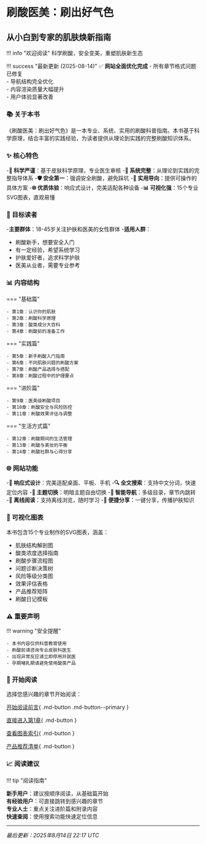 # 刷酸医美：刷出好气色

## 从小白到专家的肌肤焕新指南

!!! info "欢迎阅读"
    科学刷酸，安全变美，重塑肌肤新生态

!!! success "最新更新 (2025-08-14)"
    ✅ **网站全面优化完成**
    - 所有章节格式问题已修复  
    - 导航结构完全优化  
    - 内容渲染质量大幅提升  
    - 用户体验显著改善

### 📚 关于本书

《刷酸医美：刷出好气色》是一本专业、系统、实用的刷酸科普指南。本书基于科学原理，结合丰富的实践经验，为读者提供从理论到实践的完整刷酸知识体系。

### ✨ 核心特色

-**🔬 科学严谨**：基于皮肤科学原理，专业医生审核
-**📖 系统完整**：从理论到实践的完整指导体系
-**🛡️ 安全第一**：强调安全刷酸，避免踩坑
-**🎯 实用导向**：提供可操作的具体方案
-**🌐 优质体验**：响应式设计，完美适配各种设备
-**📊 可视化强**：15个专业SVG图表，直观易懂

### 🎯 目标读者

-**主要群体**：18-45岁关注护肤和医美的女性群体
-**适用人群**：
  - 刷酸新手，想要安全入门
  - 有一定经验，希望系统学习
  - 护肤爱好者，追求科学护肤
  - 医美从业者，需要专业参考

### 📊 内容结构

=== "基础篇"

    - 第1章：认识你的肌肤
    - 第2章：刷酸科学原理
    - 第3章：酸类成分大百科
    - 第4章：刷酸前的准备工作

=== "实践篇"

    - 第5章：新手刷酸入门指南
    - 第6章：不同肌肤问题的刷酸方案
    - 第7章：刷酸产品选择与搭配
    - 第8章：刷酸过程中的护理要点

=== "进阶篇"

    - 第9章：医美级刷酸项目
    - 第10章：刷酸安全与风险防控
    - 第11章：刷酸效果评估与调整

=== "生活方式篇"

    - 第12章：刷酸期间的生活管理
    - 第13章：刷酸与美妆的平衡
    - 第14章：刷酸社群与心得分享

### 🌐 网站功能

-**📱 响应式设计**：完美适配桌面、平板、手机
-**🔍 全文搜索**：支持中文分词，快速定位内容
-**🎨 主题切换**：明暗主题自由切换
-**📑 智能导航**：多级目录，章节内跳转
-**💾 离线阅读**：支持离线浏览，随时学习
-**🔗 便捷分享**：一键分享，传播护肤知识

### 🎨 可视化图表

本书包含15个专业制作的SVG图表，涵盖：

- 肌肤结构解剖图
- 酸类浓度选择指南
- 刷酸步骤流程图
- 问题诊断决策树
- 风险等级分类图
- 效果评估表格
- 产品推荐矩阵
- 刷酸日记模板

### ⚠️ 重要声明

!!! warning "安全提醒"

    - 本书内容仅供科普教育使用
    - 刷酸前请咨询专业皮肤科医生
    - 出现异常反应请立即停用并就医
    - 孕期哺乳期请避免使用酸类产品

### 🚀 开始阅读

选择您感兴趣的章节开始阅读：

[开始阅读前言](preface.md){ .md-button .md-button--primary }

[直接进入第1章](chapters/01_know_your_skin.md){ .md-button }

[查看图表索引](about/charts.md){ .md-button }

[产品推荐清单](appendix/product_recommendations.md){ .md-button }

### 📈 阅读建议

!!! tip "阅读指南"
    
   **新手用户**：建议按顺序阅读，从基础篇开始  
   **有经验用户**：可直接跳转到感兴趣的章节  
   **专业人士**：重点关注进阶篇和附录内容  
   **快速查阅**：使用搜索功能快速定位信息

---

*最后更新：2025年8月14日 22:17 UTC*
